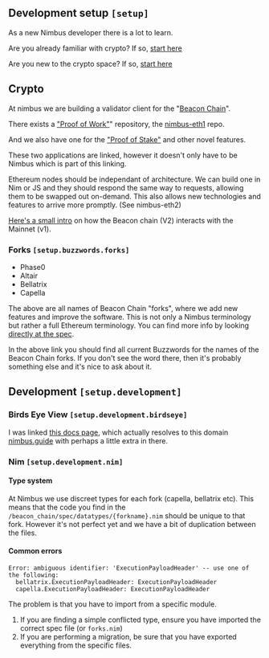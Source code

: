 ## Development setup `[setup]`

As a new Nimbus developer there is a lot to learn.

Are you already familiar with crypto? If so, [start here](#development)

Are you new to the crypto space? If so, [start here](#crypto)

## Crypto

At nimbus we are building a validator client for the "[Beacon Chain](https://medium.com/poloniex/what-is-ethereums-beacon-chain-fcac348210d7)".

There exists a ["Proof of Work"](https://medium.com/coinmonks/simply-explained-why-is-proof-of-work-required-in-bitcoin-611b143fc3e0)" repository, the [nimbus-eth1](https://github.com/status-im/nimbus-eth1) repo.

And we also have one for the ["Proof of Stake"](https://github.com/status-im/nimbus-eth2) and other novel features.

These two applications are linked, however it doesn't only have to be Nimbus which is part of this linking.

Ethereum nodes should be independant of architecture. We can build one in Nim or JS and they should respond the same way to requests, allowing them to be swapped out on-demand. This also allows new technologies and features to arrive more promptly. (See nimbus-eth2)

[Here's a small intro](https://medium.com/@hernackikacper/beacon-chain-how-it-will-change-blockchain-technology-48e56fa93c90) on how the Beacon chain (V2) interacts with the Mainnet (v1).

### Forks `[setup.buzzwords.forks]`

- Phase0
- Altair
- Bellatrix
- Capella

The above are all names of Beacon Chain "forks", where we add new features and improve the software. This is not only a Nimbus terminology but rather a full Ethereum terminology. You can find more info by looking [directly at the spec](https://github.com/ethereum/consensus-specs/tree/dev/specs).

In the above link you should find all current Buzzwords for the names of the Beacon Chain forks. If you don't see the word there, then it's probably something else and it's nice to ask about it.

## Development `[setup.development]`

### Birds Eye View `[setup.development.birdseye]`

I was linked [this docs page](https://github.com/status-im/nimbus-eth2/tree/stable/docs), which actually resolves to this domain [nimbus.guide](https://nimbus.guide/) with perhaps a little extra in there.

### Nim `[setup.development.nim]`

#### Type system

At Nimbus we use discreet types for each fork (capella, bellatrix etc). This means that the code you find in the `/beacon_chain/spec/datatypes/{forkname}.nim` should be unique to that fork. However it's not perfect yet and we have a bit of duplication between the files.

#### Common errors

```
Error: ambiguous identifier: 'ExecutionPayloadHeader' -- use one of the following:
  bellatrix.ExecutionPayloadHeader: ExecutionPayloadHeader
  capella.ExecutionPayloadHeader: ExecutionPayloadHeader
```

The problem is that you have to import from a specific module.

1. If you are finding a simple conflicted type, ensure you have imported the correct spec file (or `forks.nim`)
2. If you are performing a migration, be sure that you have exported everything from the specific files.
